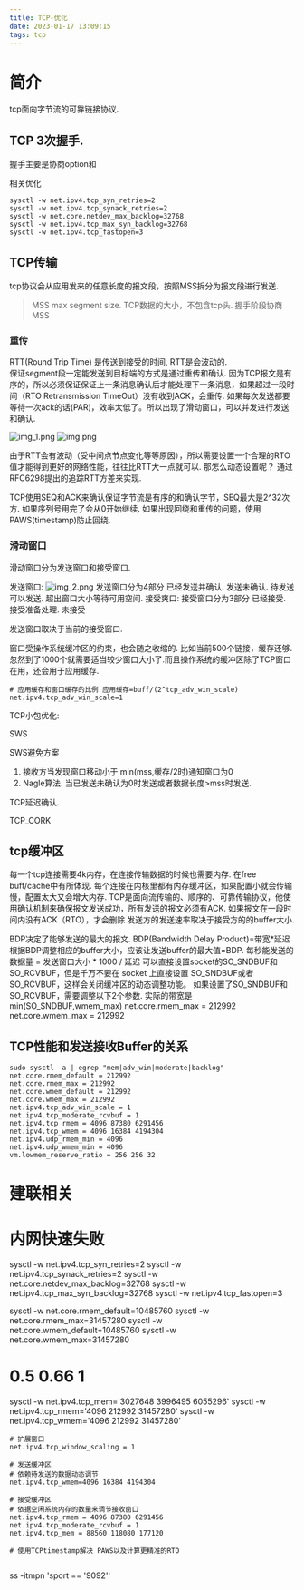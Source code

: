 ```yaml
---
title: TCP-优化
date: 2023-01-17 13:09:15
tags: tcp
---
```


# 简介

tcp面向字节流的可靠链接协议.

## TCP 3次握手.

握手主要是协商option和

相关优化

``` shell
sysctl -w net.ipv4.tcp_syn_retries=2
sysctl -w net.ipv4.tcp_synack_retries=2
sysctl -w net.core.netdev_max_backlog=32768
sysctl -w net.ipv4.tcp_max_syn_backlog=32768
sysctl -w net.ipv4.tcp_fastopen=3
```

## TCP传输

tcp协议会从应用发来的任意长度的报文段，按照MSS拆分为报文段进行发送.
> MSS max segment size. TCP数据的大小，不包含tcp头. 握手阶段协商MSS

### 重传

RTT(Round Trip Time)  是传送到接受的时间, RTT是会波动的.  
保证segment段一定能发送到目标端的方式是通过重传和确认.
因为TCP报文是有序的，所以必须保证保证上一条消息确认后才能处理下一条消息，如果超过一段时间（RTO Retransmission
TimeOut）没有收到ACK，会重传. 如果每次发送都要等待一次ack的话(PAR)，效率太低了。所以出现了滑动窗口，可以并发进行发送和确认.

![img_1.png](/images/img_1.png)
![img.png](/images/img.png)

由于RTT会有波动（受中间点节点变化等等原因），所以需要设置一个合理的RTO值才能得到更好的网络性能，往往比RTT大一点就可以.
那怎么动态设置呢？ 通过RFC6298提出的追踪RTT方差来实现.

TCP使用SEQ和ACK来确认保证字节流是有序的和确认字节，SEQ最大是2^32次方. 如果序列号用完了会从0开始继续.
如果出现回绕和重传的问题，使用PAWS(timestamp)防止回绕.

### 滑动窗口

滑动窗口分为发送窗口和接受窗口.

发送窗口:
![img_2.png](/images/img_4.png)
发送窗口分为4部分
已经发送并确认. 发送未确认. 待发送可以发送. 超出窗口大小等待可用空间. 
接受爽口: 
接受窗口分为3部分
已经接受. 接受准备处理. 未接受 

发送窗口取决于当前的接受窗口. 

窗口受操作系统缓冲区的约束，也会随之收缩的. 比如当前500个链接，缓存还够. 忽然到了1000个就需要适当较少窗口大小了.而且操作系统的缓冲区除了TCP窗口在用，还会用于应用缓存.

```shell
# 应用缓存和窗口缓存的比例 应用缓存=buff/(2^tcp_adv_win_scale)
net.ipv4.tcp_adv_win_scale=1 
```

TCP小包优化: 

SWS

SWS避免方案
1. 接收方当发现窗口移动小于 min(mss,缓存/2时)通知窗口为0
2. Nagle算法. 当已发送未确认为0时发送或者数据长度>mss时发送.

TCP延迟确认.

TCP_CORK


## tcp缓冲区

每一个tcp连接需要4k内存，在连接传输数据的时候也需要内存. 在free buff/cache中有所体现.
每个连接在内核里都有内存缓冲区，如果配置小就会传输慢，配置太大又会增大内存.
TCP是面向流传输的、顺序的、可靠传输协议，他使用确认机制来确保报文发送成功，所有发送的报文必须有ACK.
如果报文在一段时间内没有ACK（RTO），才会删除
发送方的发送速率取决于接受方的的buffer大小.

BDP决定了能够发送的最大的报文.
BDP(Bandwidth Delay Product)=带宽*延迟
根据BDP调整相应的buffer大小，应该让发送buffer的最大值=BDP.
每秒能发送的数据量 = 发送窗口大小 * 1000 / 延迟
可以直接设置socket的SO_SNDBUF和SO_RCVBUF，但是千万不要在 socket 上直接设置 SO_SNDBUF或者 SO_RCVBUF，这样会关闭缓冲区的动态调整功能。
如果设置了SO_SNDBUF和SO_RCVBUF，需要调整以下2个参数. 实际的带宽是 min(SO_SNDBUF,wmem_max)
net.core.rmem_max = 212992
net.core.wmem_max = 212992

## TCP性能和发送接收Buffer的关系

```shell
sudo sysctl -a | egrep "mem|adv_win|moderate|backlog"
net.core.rmem_default = 212992
net.core.rmem_max = 212992
net.core.wmem_default = 212992
net.core.wmem_max = 212992
net.ipv4.tcp_adv_win_scale = 1
net.ipv4.tcp_moderate_rcvbuf = 1
net.ipv4.tcp_rmem = 4096 87380 6291456
net.ipv4.tcp_wmem = 4096 16384 4194304
net.ipv4.udp_rmem_min = 4096
net.ipv4.udp_wmem_min = 4096
vm.lowmem_reserve_ratio = 256 256 32

```

# 建联相关

# 内网快速失败

sysctl -w net.ipv4.tcp_syn_retries=2
sysctl -w net.ipv4.tcp_synack_retries=2
sysctl -w net.core.netdev_max_backlog=32768
sysctl -w net.ipv4.tcp_max_syn_backlog=32768
sysctl -w net.ipv4.tcp_fastopen=3

sysctl -w net.core.rmem_default=10485760
sysctl -w net.core.rmem_max=31457280
sysctl -w net.core.wmem_default=10485760
sysctl -w net.core.wmem_max=31457280

# 0.5 0.66 1

sysctl -w net.ipv4.tcp_mem='3027648 3996495 6055296'
sysctl -w net.ipv4.tcp_rmem='4096 212992 31457280'
sysctl -w net.ipv4.tcp_wmem='4096 212992 31457280'

``` shell
# 扩展窗口
net.ipv4.tcp_window_scaling = 1

# 发送缓冲区
# 依赖待发送的数据动态调节
net.ipv4.tcp_wmem=4096 16384 4194304

# 接受缓冲区
# 依据空闲系统内存的数量来调节接收窗口
net.ipv4.tcp_rmem = 4096 87380 6291456
net.ipv4.tcp_moderate_rcvbuf = 1
net.ipv4.tcp_mem = 88560 118080 177120

# 使用TCPtimestamp解决 PAWS以及计算更精准的RTO
 
```

ss -itmpn 'sport == '9092''